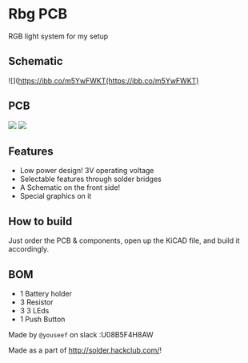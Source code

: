 # Rbg PCB

RGB light system for my setup  

## Schematic
![](https://ibb.co/m5YwFWKT(https://ibb.co/m5YwFWKT)

## PCB
![](https://ibb.co/KjXcsyt7)
![](https://ibb.co/STWCM2H)

## Features
- Low power design! 3V operating voltage
- Selectable features through solder bridges
- A Schematic on the front side!
- Special graphics on it

## How to build
Just order the PCB & components, open up the KiCAD file, and build it accordingly.

## BOM
- 1 	Battery holder
- 3 	 Resistor
- 3 	3 LEds
- 1 	Push Button

Made by `@youseef` on slack :U08B5F4H8AW

Made as a part of http://solder.hackclub.com/!
